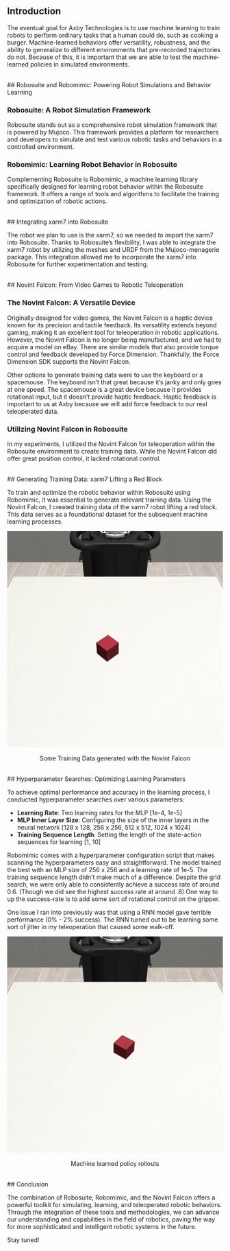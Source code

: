 ## Introduction

The eventual goal for Axby Technologies is to use machine learning to train robots to perform ordinary tasks that a human could do, such as cooking a burger. Machine-learned behaviors offer versatility, robustness, and the ability to generalize to different environments that pre-recorded trajectories do not. Because of this, it is important that we are able to test the machine-learned policies in simulated environments.

<br>
## Robosuite and Robomimic: Powering Robot Simulations and Behavior Learning

### Robosuite: A Robot Simulation Framework

Robosuite stands out as a comprehensive robot simulation framework that is powered by Mujoco. This framework provides a platform for researchers and developers to simulate and test various robotic tasks and behaviors in a controlled environment.

### Robomimic: Learning Robot Behavior in Robosuite

Complementing Robosuite is Robomimic, a machine learning library specifically designed for learning robot behavior within the Robosuite framework. It offers a range of tools and algorithms to facilitate the training and optimization of robotic actions.

<br>
## Integrating xarm7 into Robosuite

The robot we plan to use is the xarm7, so we needed to import the xarm7 into Robosuite. Thanks to Robosuite’s flexibility, I was able to integrate the xarm7 robot by utilizing the meshes and URDF from the Mujoco-menagerie package. This integration allowed me to incorporate the xarm7 into Robosuite for further experimentation and testing.

<br>
## Novint Falcon: From Video Games to Robotic Teleoperation

### The Novint Falcon: A Versatile Device

Originally designed for video games, the Novint Falcon is a haptic device known for its precision and tactile feedback. Its versatility extends beyond gaming, making it an excellent tool for teleoperation in robotic applications. However, the Novint Falcon is no longer being manufactured, and we had to acquire a model on eBay. There are similar models that also provide torque control and feedback developed by Force Dimension. Thankfully, the Force Dimension SDK supports the Novint Falcon.

Other options to generate training data were to use the keyboard or a spacemouse. The keyboard isn’t that great because it’s janky and only goes at one speed. The spacemouse is a great device because it provides rotational input, but it doesn’t provide haptic feedback. Haptic feedback is important to us at Axby because we will add force feedback to our real teleoperated data.

### Utilizing Novint Falcon in Robosuite

In my experiments, I utilized the Novint Falcon for teleoperation within the Robosuite environment to create training data. While the Novint Falcon did offer great position control, it lacked rotational control.

<br>
## Generating Training Data: xarm7 Lifting a Red Block

To train and optimize the robotic behavior within Robosuite using Robomimic, it was essential to generate relevant training data. Using the Novint Falcon, I created training data of the xarm7 robot lifting a red block. This data serves as a foundational dataset for the subsequent machine learning processes.


<p align="center">
  <img src="/media/xarm7_training.gif" alt="xarm7_training GIF">
  <figcaption style="text-align:center;">Some Training Data generated with the Novint Falcon</figcaption>
</p>
<br>
## Hyperparameter Searches: Optimizing Learning Parameters

To achieve optimal performance and accuracy in the learning process, I conducted hyperparameter searches over various parameters:

- **Learning Rate**: Two learning rates for the MLP [1e-4, 1e-5]
- **MLP Inner Layer Size**: Configuring the size of the inner layers in the neural network [128 x 128, 256 x 256, 512 x 512, 1024 x 1024]
- **Training Sequence Length**: Setting the length of the state-action sequences for learning [1, 10]

Robomimic comes with a hyperparameter configuration script that makes scanning the hyperparameters easy and straightforward. The model trained the best with an MLP size of 256 x 256 and a learning rate of 1e-5. The training sequence length didn’t make much of a difference. Despite the grid search, we were only able to consistently achieve a success rate of around 0.6. (Though we did see the highest success rate at around .8) One way to up the success-rate is to add some sort of rotational control on the gripper.

One issue I ran into previously was that using a RNN model gave terrible performance (0% - 2% success). The RNN turned out to be learning some sort of jitter in my teleoperation that caused some walk-off.

<p align="center">
  <img src="/media/generated_data.gif" alt="generated_data GIF">
  <figcaption style="text-align:center;">Machine learned policy rollouts</figcaption>
</p>
<br>
## Conclusion

The combination of Robosuite, Robomimic, and the Novint Falcon offers a powerful toolkit for simulating, learning, and teleoperated robotic behaviors. Through the integration of these tools and methodologies, we can advance our understanding and capabilities in the field of robotics, paving the way for more sophisticated and intelligent robotic systems in the future.

Stay tuned!



